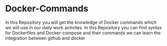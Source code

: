 # Docker-Commands
In this Repository you will get the knowledge of Docker commands which we will use in our daily work activites.
In this Repository you can find syntax for Dockerfiles and Docker-compose and their commands
we can learn the integration between github and docker
